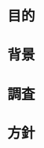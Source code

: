 # 目的
<!-- ユーザーストーリーを簡潔に記述してください -->
<!--
<ユーザーの種類（Who）>として、
<機能や性能（What）>がほしい。
それは<ビジネス価値（Why）>のためだ。
-->

# 背景
<!-- ユーザーストーリーの背後にあるニーズや詳細情報を記述してください。 -->

# 調査
<!-- ユーザーストーリーの達成に向けた情報の整理や、調査内容を簡潔に記述してください。-->

# 方針
<!-- ユーザーストーリーの達成に向けた開発の方針や、受け入れ条件などを記述してください。 -->
<!--
- 受け入れ条件
  - [ ] Criteria 1
  - [ ] Criteria 2
  - [ ] Criteria 3
-->
